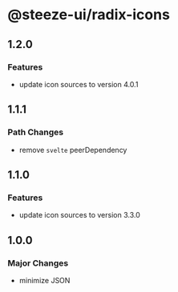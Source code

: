 # @steeze-ui/radix-icons

## 1.2.0

### Features

- update icon sources to version 4.0.1

## 1.1.1

### Path Changes

- remove `svelte` peerDependency

## 1.1.0

### Features

- update icon sources to version 3.3.0

## 1.0.0

### Major Changes

- minimize JSON
